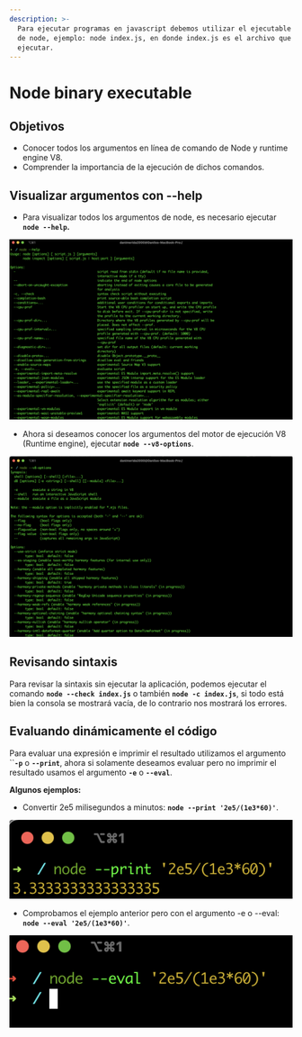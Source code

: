 ```yaml
---
description: >-
  Para ejecutar programas en javascript debemos utilizar el ejecutable binario
  de node, ejemplo: node index.js, en donde index.js es el archivo que deseamos
  ejecutar.
---
```


# Node binary executable

## Objetivos

* Conocer todos los argumentos en línea de comando de Node y runtime engine V8.
* Comprender la importancia de la ejecución de dichos comandos.



## Visualizar argumentos con --help

* Para visualizar todos los argumentos de node, es necesario ejecutar **`node --help`.**

![](../.gitbook/assets/image%20%281%29.png)

* Ahora si deseamos conocer los argumentos del motor de ejecución V8 \(Runtime engine\), ejecutar **`node --v8-options`**.

![](../.gitbook/assets/image%20%282%29.png)

## Revisando sintaxis

Para revisar la sintaxis sin ejecutar la aplicación, podemos ejecutar el comando **`node --check index.js`** o también **`node -c index.js`**, si todo está bien la consola se mostrará vacía, de lo contrario nos mostrará los errores.

## Evaluando dinámicamente el código

Para evaluar una expresión e imprimir el resultado utilizamos el argumento ``**`-p`** o **`--print`**, ahora si solamente deseamos evaluar pero no imprimir el resultado usamos el argumento **`-e`** o **`--eval`**.

**Algunos ejemplos:**

* Convertir 2e5 milisegundos a minutos: **`node --print '2e5/(1e3*60)'`**.

![](../.gitbook/assets/image%20%283%29.png)

* Comprobamos el ejemplo anterior pero con el argumento -e o --eval: **`node --eval '2e5/(1e3*60)'`**.

![](../.gitbook/assets/image%20%284%29.png)



